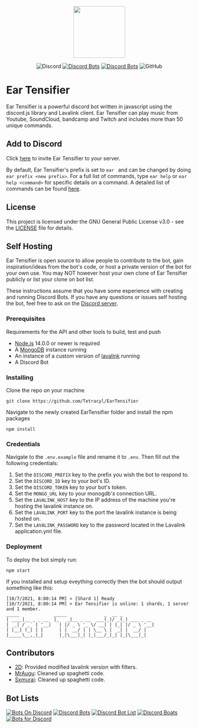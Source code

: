 <div align="center">
    <img src="https://github.com/Tetracyl/EarTensifier/blob/master/assets/eartensifier.png?raw=true" width="140px" height="140px" /><br>
</div>

<div align="center">

![Discord](https://img.shields.io/discord/473426453204172811?color=7289DA)
[![Discord Bots](https://top.gg/api/widget/status/472714545723342848.svg?noavatar=true)](https://top.gg/bot/472714545723342848)
[![Discord Bots](https://top.gg/api/widget/servers/472714545723342848.svg?noavatar=true)](https://top.gg/bot/472714545723342848)
![GitHub](https://img.shields.io/github/license/Tetracyl/EarTensifier)

</div>

<h1>Ear Tensifier</h1>

Ear Tensifier is a powerful discord bot written in javascript using the discord.js library and Lavalink client. Ear Tensifier can play music from Youtube, SoundCloud, bandcamp and Twitch and includes more than 50 unique commands.

## Add to Discord
Click [here](https://eartensifier.net/invite) to invite Ear Tensifier to your server. 

By default, Ear Tensifier's prefix is set to `ear `  and can be changed by doing `ear prefix <new prefix>`. For a full list of commands, type `ear help` or `ear help <command>` for specific details on a command. A detailed list of commands can be found [here](https://eartensifier.net/commands).

## License
This project is licensed under the GNU General Public License v3.0 - see the [LICENSE](LICENSE) file for details.

## Self Hosting
Ear Tensifier is open source to allow people to contribute to the bot, gain inspiration/ideas from the bot's code, or host a private version of the bot for your own use. You may NOT however host your own clone of Ear Tensifier publicly or list your clone on bot list.

These instructions assume that you have some experience with creating and running Discord Bots. If you have any questions or issues self hosting the bot, feel free to ask on the [Discord server](https://discord.gg/xKgKMAP).

### Prerequisites

Requirements for the API and other tools to build, test and push 
- [Node.js](https://nodejs.org/en/download/) 14.0.0 or newer is required
- A [MongoDB](https://www.mongodb.com/) instance running
- An instance of a custom version of [lavalink](https://github.com/melike2d/lavalink) running
- A Discord Bot 

### Installing

Clone the repo on your machine

    git clone https://github.com/Tetracyl/EarTensifier

Navigate to the newly created EarTensifier folder and install the npm packages

    npm install

### Credentials

Navigate to the `.env.example` file and rename it to `.env`. 
Then fill out the following credentials:

1. Set the `DISCORD_PREFIX` key to the prefix you wish the bot to respond to.
2. Set the `DISCORD_ID` key to your bot's ID.
3. Set the `DISCORD_TOKEN` key to your bot's token.
4. Set the `MONGO_URL` key to your monogdb's connection URL.
5. Set the `LAVALINK_HOST` key to the IP address of the machine you're hosting the lavalink instance on.
6. Set the `LAVALINK_PORT` key to the port the lavalink instance is being hosted on.
7. Set the `LAVALINK_PASSWORD` key to the password located in the Lavalink application.yml file.

### Deployment

To deploy the bot simply run:

    npm start

If you installed and setup eveything correctly then the bot should output something like this:

    [10/7/2021, 8:00:14 PM] > [Shard 1] Ready
    [10/7/2021, 8:00:14 PM] > Ear Tensifier is online: 1 shards, 1 server and 1 member.
    _____             _____              _  __ _ 
    | ____|__ _ _ __  |_   _|__ _ __  ___(_)/ _(_) ___ _ __
    |  _| / _` | '__|   | |/ _ \ '_ \/ __| | |_| |/ _ \ '__|
    | |__| (_| | |      | |  __/ | | \__ \ |  _| |  __/ |
    |_____\__,_|_|      |_|\___|_| |_|___/_|_| |_|\___|_|
            

## Contributors
- [2D](https://github.com/MeLike2D): Provided modified lavalink version with filters.
- [MrAugu](https://github.com/MrAugu): Cleaned up spaghetti code.
- [Sxmurai](https://github.com/Sxmurai/): Cleaned up spaghetti code.

## Bot Lists
[![Bots On Discord](https://bots.ondiscord.xyz/bots/472714545723342848/embed?theme=dark&showGuilds=true)](https://bots.ondiscord.xyz/bots/472714545723342848)
[![Discord Bots](https://top.gg/api/widget/472714545723342848.svg)](https://top.gg/bot/472714545723342848)
[![Discord Bot List](https://discordbotlist.com/api/bots/ear-tensifier/widget)](https://discordbotlist.com/bots/ear-tensifier)
[![Discord Boats](https://discord.boats/api/widget/472714545723342848)](https://discord.boats/bot/472714545723342848)
[![Bots for Discord](https://botsfordiscord.com/api/bot/472714545723342848/widget)](https://botsfordiscord.com/bots/472714545723342848)
